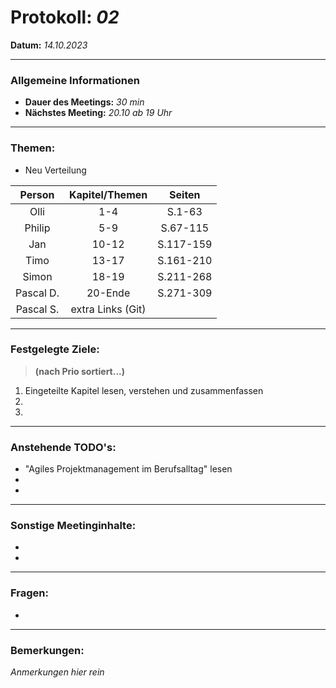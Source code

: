 # Protokoll: *02*
**Datum:** *14.10.2023*

---

### Allgemeine Informationen
- **Dauer des Meetings:** *30 min*
- **Nächstes Meeting:** *20.10 ab 19 Uhr*

---

### Themen:

- Neu Verteilung


| Person          |     Kapitel/Themen       |     Seiten       |
|:----------:|:-----------:|:-----------:|
| Olli      | 1-4  |    S.1-63      |
| Philip    | 5-9  |    S.67-115    |
| Jan       | 10-12|    S.117-159   |
| Timo      | 13-17|    S.161-210   |
| Simon     | 18-19|     S.211-268  |
| Pascal D. | 20-Ende|    S.271-309 |
| Pascal S. | extra Links (Git)|    |


---

### Festgelegte Ziele:
> **(nach Prio sortiert...)**

1. Eingeteilte Kapitel lesen, verstehen und zusammenfassen
2. 
3. 

---

### Anstehende TODO's:
- "Agiles Projektmanagement im Berufsalltag" lesen
-  
- 

---

### Sonstige Meetinginhalte:
-   
-   

---

### Fragen:
- 

---

### Bemerkungen:
*Anmerkungen hier rein*

